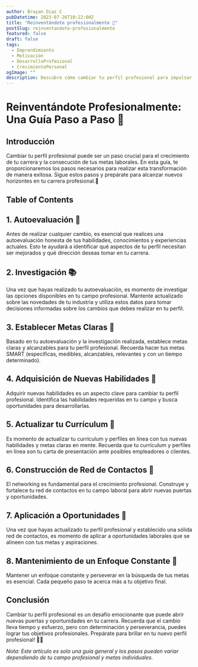 ```yaml
---
author: Brayan Diaz C
pubDatetime: 2023-07-26T10:22:00Z
title: "Reinventándote profesionalmente 🔄"
postSlug: reinventandote-profesionalmente
featured: false
draft: false
tags:
  - Emprendimiento
  - Motivación
  - DesarrolloProfesional
  - CrecimientoPersonal
ogImage: ""
description: Descubre cómo cambiar tu perfil profesional para impulsar tu carrera. Desde la autoevaluación hasta la aplicación a nuevas oportunidades.
---
```


# Reinventándote Profesionalmente: Una Guía Paso a Paso 🔄

## Introducción

Cambiar tu perfil profesional puede ser un paso crucial para el crecimiento de tu carrera y la consecución de tus metas laborales. En esta guía, te proporcionaremos los pasos necesarios para realizar esta transformación de manera exitosa. Sigue estos pasos y prepárate para alcanzar nuevos horizontes en tu carrera profesional.🚀

## Table of Contents

## 1. Autoevaluación 🤔

Antes de realizar cualquier cambio, es esencial que realices una autoevaluación honesta de tus habilidades, conocimientos y experiencias actuales. Esto te ayudará a identificar qué aspectos de tu perfil necesitan ser mejorados y qué dirección deseas tomar en tu carrera.

## 2. Investigación 📚

Una vez que hayas realizado tu autoevaluación, es momento de investigar las opciones disponibles en tu campo profesional. Mantente actualizado sobre las novedades de tu industria y utiliza estos datos para tomar decisiones informadas sobre los cambios que debes realizar en tu perfil.

## 3. Establecer Metas Claras 🎯

Basado en tu autoevaluación y la investigación realizada, establece metas claras y alcanzables para tu perfil profesional. Recuerda hacer tus metas SMART (específicas, medibles, alcanzables, relevantes y con un tiempo determinado).

## 4. Adquisición de Nuevas Habilidades 🌟

Adquirir nuevas habilidades es un aspecto clave para cambiar tu perfil profesional. Identifica las habilidades requeridas en tu campo y busca oportunidades para desarrollarlas.

## 5. Actualizar tu Currículum 📄

Es momento de actualizar tu currículum y perfiles en línea con tus nuevas habilidades y metas claras en mente. Recuerda que tu currículum y perfiles en línea son tu carta de presentación ante posibles empleadores o clientes.

## 6. Construcción de Red de Contactos 👥

El networking es fundamental para el crecimiento profesional. Construye y fortalece tu red de contactos en tu campo laboral para abrir nuevas puertas y oportunidades.

## 7. Aplicación a Oportunidades 📩

Una vez que hayas actualizado tu perfil profesional y establecido una sólida red de contactos, es momento de aplicar a oportunidades laborales que se alineen con tus metas y aspiraciones.

## 8. Mantenimiento de un Enfoque Constante 🚀

Mantener un enfoque constante y perseverar en la búsqueda de tus metas es esencial. Cada pequeño paso te acerca más a tu objetivo final.

## Conclusión

Cambiar tu perfil profesional es un desafío emocionante que puede abrir nuevas puertas y oportunidades en tu carrera. Recuerda que el cambio lleva tiempo y esfuerzo, pero con determinación y perseverancia, puedes lograr tus objetivos profesionales. Prepárate para brillar en tu nuevo perfil profesional! 💼✨

_Nota: Este artículo es solo una guía general y los pasos pueden variar dependiendo de tu campo profesional y metas individuales._
